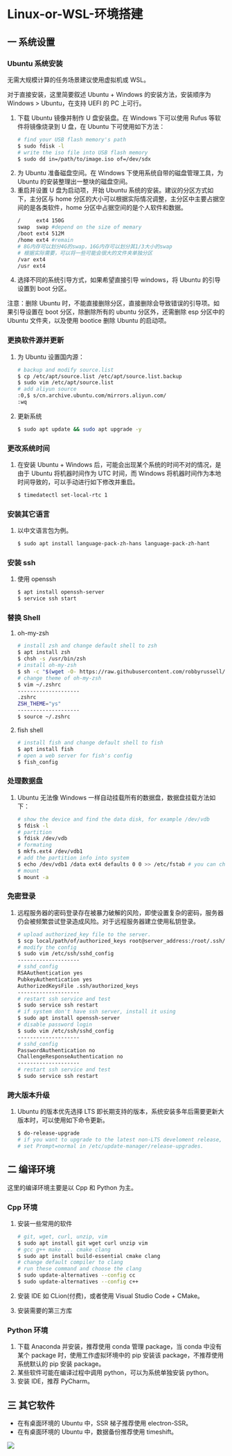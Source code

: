 # Linux-or-WSL-环境搭建

## 一 系统设置

### Ubuntu 系统安装

无需大规模计算的任务场景建议使用虚拟机或 WSL。

对于直接安装，这里简要叙述 Ubuntu + Windows 的安装方法，安装顺序为 Windows > Ubuntu，在支持 UEFI 的 PC 上可行。

1. 下载 Ubuntu 镜像并制作 U 盘安装盘。在 Windows 下可以使用 Rufus 等软件将镜像烧录到 U 盘，在 Ubuntu 下可使用如下方法：
   ```bash
   # find your USB flash memory's path
   $ sudo fdisk -l
   # write the iso file into USB flash memory
   $ sudo dd in=/path/to/image.iso of=/dev/sdx
   ```
2. 为 Ubuntu 准备磁盘空间。在 Windows 下使用系统自带的磁盘管理工具，为 Ubuntu 的安装整理出一整块的磁盘空间。
3. 重启并设置 U 盘为启动项，开始 Ubuntu 系统的安装。建议的分区方式如下，主分区与 home 分区的大小可以根据实际情况调整，主分区中主要占据空间的是各类软件，home 分区中占据空间的是个人软件和数据。
   ```bash
   /     ext4 150G
   swap  swap #depend on the size of memary
   /boot ext4 512M
   /home ext4 #remain
   # 8G内存可以划分4G的swap，16G内存可以划分其1/3大小的swap
   # 根据实际需要，可以将一些可能会很大的文件夹单独分区
   /var ext4
   /usr ext4
   ```
4. 选择不同的系统引导方式，如果希望直接引导 windows，将 Ubuntu 的引导设置到 boot 分区。

注意：删除 Ubuntu 时，不能直接删除分区，直接删除会导致错误的引导项。如果引导设置在 boot 分区，除删除所有的 ubuntu 分区外，还需删除 esp 分区中的 Ubuntu 文件夹，以及使用 bootice 删除 Ubuntu 的启动项。

### 更换软件源并更新

1. 为 Ubuntu 设置国内源：
   ```bash
   # backup and modify source.list
   $ cp /etc/apt/source.list /etc/apt/source.list.backup
   $ sudo vim /etc/apt/source.list
   # add aliyun source
   :0,$ s/cn.archive.ubuntu.com/mirrors.aliyun.com/
   :wq
   ```
2. 更新系统
   ```bash
   $ sudo apt update && sudo apt upgrade -y
   ```

### 更改系统时间

1. 在安装 Ubuntu + Windows 后，可能会出现某个系统的时间不对的情况，是由于 Ubuntu 将机器时间作为 UTC 时间，而 Windows 将机器时间作为本地时间导致的，可以手动进行如下修改并重启。
   ```bash
   $ timedatectl set-local-rtc 1
   ```

### 安装其它语言

1. 以中文语言包为例。
   ```bash
   $ sudo apt install language-pack-zh-hans language-pack-zh-hant
   ```

### 安装 ssh

1. 使用 openssh
   ```bash
   $ apt install openssh-server
   $ service ssh start
   ```

### 替换 Shell

1. oh-my-zsh

   ```bash
   # install zsh and change default shell to zsh
   $ apt install zsh
   $ chsh -s /usr/bin/zsh
   # install oh-my-zsh
   $ sh -c "$(wget -O- https://raw.githubusercontent.com/robbyrussell/oh-my-zsh/master/tools/install.sh)"
   # change theme of oh-my-zsh
   $ vim ~/.zshrc
   --------------------
   .zshrc
   ZSH_THEME="ys"
   --------------------
   $ source ~/.zshrc
   ```

2. fish shell
   ```bash
   # install fish and change default shell to fish
   $ apt install fish
   # open a web server for fish's config
   $ fish_config
   ```

### 处理数据盘

1. Ubuntu 无法像 Windows 一样自动挂载所有的数据盘，数据盘挂载方法如下：
   ```bash
   # show the device and find the data disk, for example /dev/vdb
   $ fdisk -l
   # partition
   $ fdisk /dev/vdb
   # formating
   $ mkfs.ext4 /dev/vdb1
   # add the partition info into system
   $ echo /dev/vdb1 /data ext4 defaults 0 0 >> /etc/fstab # you can change /data to other file such like /mnt
   # mount
   $ mount -a
   ```

### 免密登录

1. 远程服务器的密码登录存在被暴力破解的风险，即使设置复杂的密码，服务器仍会被频繁尝试登录造成风险。对于远程服务器建立使用私钥登录。
   ```bash
   # upload authorized_key file to the server.
   $ scp local/path/of/authorized_keys root@server_address:/root/.ssh/
   # modify the config
   $ sudo vim /etc/ssh/sshd_config
   --------------------
   # sshd_config
   RSAAuthentication yes
   PubkeyAuthentication yes
   AuthorizedKeysFile .ssh/authorized_keys
   --------------------
   # restart ssh service and test
   $ sudo service ssh restart
   # if system don't have ssh server, install it using
   $ sudo apt install openssh-server
   # disable password login
   $ sudo vim /etc/ssh/sshd_config
   --------------------
   # sshd_config
   PasswordAuthentication no
   ChallengeResponseAuthentication no
   --------------------
   # restart ssh service and test
   $ sudo service ssh restart
   ```

### 跨大版本升级

1. Ubuntu 的版本优先选择 LTS 即长期支持的版本，系统安装多年后需要更新大版本时，可以使用如下命令更新。
   ```bash
   $ do-release-upgrade
   # if you want to upgrade to the latest non-LTS develoment release,
   # set Prompt=normal in /etc/update-manager/release-upgrades.
   ```

## 二 编译环境

这里的编译环境主要是以 Cpp 和 Python 为主。

### Cpp 环境

1. 安装一些常用的软件

   ```bash
   # git, wget, curl, unzip, vim
   $ sudo apt install git wget curl unzip vim
   # gcc g++ make ... cmake clang
   $ sudo apt install build-essential cmake clang
   # change default compiler to clang
   # run these command and choose the clang
   $ sudo update-alternatives --config cc
   $ sudo update-alternatives --config c++
   ```

2. 安装 IDE 如 CLion(付费)，或者使用 Visual Studio Code + CMake。
3. 安装需要的第三方库

### Python 环境

1. 下载 Anaconda 并安装，推荐使用 conda 管理 package，当 conda 中没有某个 package 时，使用工作虚拟环境中的 pip 安装该 package，不推荐使用系统默认的 pip 安装 package。
2. 某些软件可能在编译过程中调用 python，可以为系统单独安装 python。
3. 安装 IDE，推荐 PyCharm。

## 三 其它软件

- 在有桌面环境的 Ubuntu 中，SSR 梯子推荐使用 electron-SSR。
- 在有桌面环境的 Ubuntu 中，数据备份推荐使用 timeshift。

![](https://mmbiz.qpic.cn/mmbiz_jpg/brzTAuwAnFGMmPY7HkdHTSslmfAFUib4pRjaibhic0Q9xodSCmdauSwDttCaqcjG56H27GzHVnTzNPlr6I2VRbwow/0?wx_fmt=jpeg)
